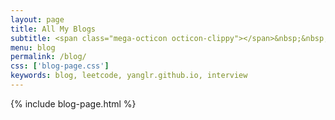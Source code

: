 ```yaml
---
layout: page
title: All My Blogs
subtitle: <span class="mega-octicon octicon-clippy"></span>&nbsp;&nbsp; Take notes about everything new
menu: blog
permalink: /blog/
css: ['blog-page.css']
keywords: blog, leetcode, yanglr.github.io, interview
---
```

{% include blog-page.html %}
